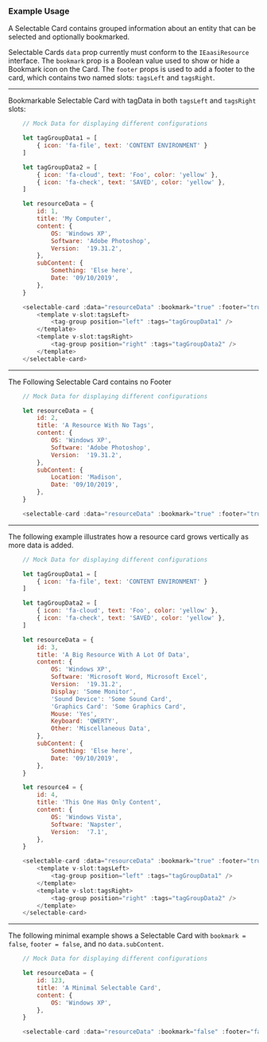 ### Example Usage

A Selectable Card contains grouped information about an entity that can be selected and optionally bookmarked.

Selectable Cards `data` prop currently must conform to the `IEaasiResource` interface.
The `bookmark` prop is a Boolean value used to show or hide a Bookmark icon on the Card.
The `footer` props is used to add a footer to the card, which contains two named slots: `tagsLeft` and `tagsRight`.

---


Bookmarkable Selectable Card with tagData in both `tagsLeft` and `tagsRight` slots:

```js
    // Mock Data for displaying different configurations

    let tagGroupData1 = [
        { icon: 'fa-file', text: 'CONTENT ENVIRONMENT' }
    ]

    let tagGroupData2 = [
        { icon: 'fa-cloud', text: 'Foo', color: 'yellow' },
        { icon: 'fa-check', text: 'SAVED', color: 'yellow' },
    ]

    let resourceData = {
        id: 1,
        title: 'My Computer',
        content: {
            OS: 'Windows XP',
            Software: 'Adobe Photoshop',
            Version:  '19.31.2',
        },
        subContent: {
            Something: 'Else here',
            Date: '09/10/2019',
        },
    }

    <selectable-card :data="resourceData" :bookmark="true" :footer="true">
        <template v-slot:tagsLeft>
            <tag-group position="left" :tags="tagGroupData1" />
        </template>
        <template v-slot:tagsRight>
            <tag-group position="right" :tags="tagGroupData2" />
        </template>
    </selectable-card>
```

---

The Following Selectable Card contains no Footer

```js
    // Mock Data for displaying different configurations

    let resourceData = {
        id: 2,
        title: 'A Resource With No Tags',
        content: {
            OS: 'Windows XP',
            Software: 'Adobe Photoshop',
            Version:  '19.31.2',
        },
        subContent: {
            Location: 'Madison',
            Date: '09/10/2019',
        },
    }

    <selectable-card :data="resourceData" :bookmark="true" :footer="true" />
```

---

The following example illustrates how a resource card grows vertically as more data is added.

```js
    // Mock Data for displaying different configurations

    let tagGroupData1 = [
        { icon: 'fa-file', text: 'CONTENT ENVIRONMENT' }
    ]

    let tagGroupData2 = [
        { icon: 'fa-cloud', text: 'Foo', color: 'yellow' },
        { icon: 'fa-check', text: 'SAVED', color: 'yellow' },
    ]

    let resourceData = {
        id: 3,
        title: 'A Big Resource With A Lot Of Data',
        content: {
            OS: 'Windows XP',
            Software: 'Microsoft Word, Microsoft Excel',
            Version:  '19.31.2',
            Display: 'Some Monitor',
            'Sound Device': 'Some Sound Card',
            'Graphics Card': 'Some Graphics Card',
            Mouse: 'Yes',
            Keyboard: 'QWERTY',
            Other: 'Miscellaneous Data',
        },
        subContent: {
            Something: 'Else here',
            Date: '09/10/2019',
        },
    }

    let resource4 = {
        id: 4,
        title: 'This One Has Only Content',
        content: {
            OS: 'Windows Vista',
            Software: 'Napster',
            Version:  '7.1',
        },
    }

    <selectable-card :data="resourceData" :bookmark="true" :footer="true">
        <template v-slot:tagsLeft>
            <tag-group position="left" :tags="tagGroupData1" />
        </template>
        <template v-slot:tagsRight>
            <tag-group position="right" :tags="tagGroupData2" />
        </template>
    </selectable-card>
```

---

The following minimal example shows a Selectable Card with `bookmark = false`, `footer = false`, and no `data.subContent`.

```js
    // Mock Data for displaying different configurations

    let resourceData = {
        id: 123,
        title: 'A Minimal Selectable Card',
        content: {
            OS: 'Windows XP',
        },
    }

    <selectable-card :data="resourceData" :bookmark="false" :footer="false" />
```
